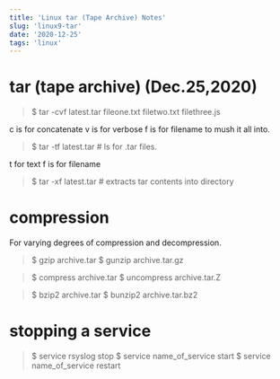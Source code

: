 ```yaml
---
title: 'Linux tar (Tape Archive) Notes'
slug: 'linux9-tar'
date: '2020-12-25'
tags: 'linux'
---
```


# tar (tape archive) (Dec.25,2020)

> $ tar -cvf latest.tar fileone.txt filetwo.txt filethree.js

c is for concatenate
v is for verbose
f is for filename to mush it all into.

> $ tar -tf latest.tar # ls for .tar files.

t for text
f is for filename


> $ tar -xf latest.tar # extracts tar contents into directory


# compression

For varying degrees of compression and decompression.

> $ gzip archive.tar
> $ gunzip archive.tar.gz

> $ compress archive.tar
> $ uncompress archive.tar.Z

> $ bzip2 archive.tar 
> $ bunzip2 archive.tar.bz2

# stopping a service
> $ service rsyslog stop
> $ service name_of_service start
> $ service name_of_service restart
